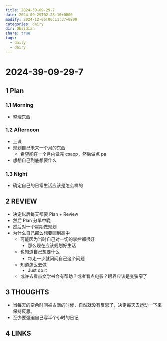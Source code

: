 ```yaml
---
title: 2024-39-09-29-7
date: 2024-09-29T02:28:10+0800
modify: 2024-12-06T00:11:37+0800
categories: dairy
dir: Obsidian
share: true
tags:
  - daily
  - dairy
---
```


# 2024-39-09-29-7

## 1 Plan

### 1.1 Morning

- 整理东西

### 1.2 Afternoon

- 上课
- 规划自己未来一个月的东西
	- 希望能在一个月内做完 csapp，然后做点 pa
- 想想自己到底想要什么

### 1.3 Night

- 确定自己的日常生活应该是怎么样的

## 2 REVIEW

- 决定以后每天都要 Plan + Review  
- 然后 Plan 分早中晚  
- 然后对一个星期做规划
- 为什么自己那么想要回到高中
	- 可能因为当时自己对一切的掌控都很好
		- 那么现在应该规划好生活
	- 也知道自己想要什么
		- 每走一步就问问自己这个问题
	- 知道怎么去做
		- Just do it
	- 或许去看点文学书会有帮助？或者看点电影？眼界应该是变狭窄了

## 3 THOUGHTS

- 当每天的空余时间被占满的时候，自然就没有反思了，决定每天去运动一下来保持反思。
- 至少要强迫自己写半个小时的日记

## 4 LINKS